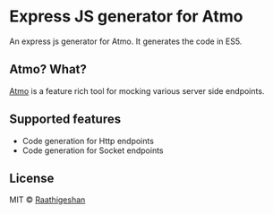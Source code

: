 # Express JS generator for Atmo
An express js generator for Atmo. It generates the code in ES5.

## Atmo? What?
[Atmo](https://github.com/Raathigesh/Atmo) is a feature rich tool for mocking various server side endpoints. 

## Supported features
- Code generation for Http endpoints
- Code generation for Socket endpoints

## License
MIT © [Raathigeshan](https://twitter.com/Raathigeshan)
